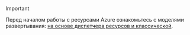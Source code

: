 > [!IMPORTANT]
> Перед началом работы с ресурсами Azure ознакомьтесь с моделями развертывания: [на основе диспетчера ресурсов и классической](../articles/resource-manager-deployment-model.md).
> 
> 

<!---HONumber=AcomDC_0218_2016-->